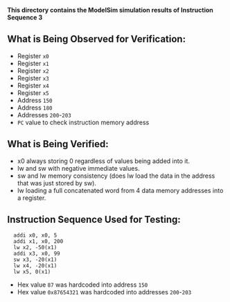 **This directory contains the ModelSim simulation results of Instruction Sequence 3**

## What is Being Observed for Verification:
- Register `x0`
- Register `x1`
- Register `x2`
- Register `x3`
- Register `x4`
- Register `x5`
- Address `150`
- Address `180`
- Addresses `200`-`203`
- `PC` value to check instruction memory address

## What is Being Verified:
- x0 always storing 0 regardless of values being added into it.
- lw and sw with negative immediate values.
- sw and lw memory consistency (does lw load the data in the address that was just stored by sw).
- lw loading a full concatenated word from 4 data memory addresses into a register.

## Instruction Sequence Used for Testing:
``` assembly
  addi x0, x0, 5
  addi x1, x0, 200
  lw x2, -50(x1)
  addi x3, x0, 99
  sw x3, -20(x1)
  lw x4, -20(x1)
  lw x5, 0(x1)
```
  - Hex value `87` was hardcoded into address `150`
  - Hex value `0x87654321` was hardcoded into addresses `200`-`203`

